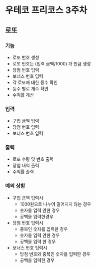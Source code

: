 # 우테코 프리코스 3주차
## 로또 

###  기능
+ 로또 번호 생성
+ 로또 번호는 (입력 금액/1000) 개 만큼 생성
+ 당첨 번호 입력 
+ 보너스 번호 입력
+ 각 로또에 대한 등수 확인
+ 등수 별로 개수 확인
+ 수익률 계산

### 입력 
+ 구입 금액 입력
+ 당첨 번호 입력
+ 보너스 번호 입력

### 출력
+ 로또 수량 및 번호 출력
+ 당첨 내역 출력
+ 수익률 출력

### 예외 상황
+ 구입 금액 입력시
  + 1000원으로 나누어 떨어지지 않는 경우
  + 숫자를 입력 안한 경우
  + 공백을 입력한경우
+ 당첨 번호 입력시
  + 중복인 숫자를 입력한 경우
  + 숫자를 입력 안한 경우
  + 공백을 입력 한 경우
+ 보너스 번호 입력시
  + 당첨 번호와 중복인 숫자를 입력한 경우
  + 공백을 입력한 경우